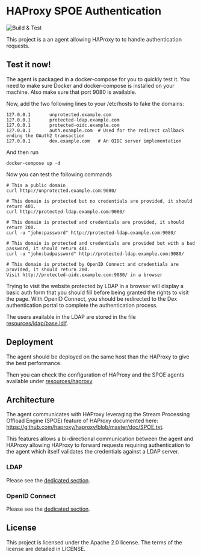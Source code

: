 # HAProxy SPOE Authentication

![Build & Test](https://github.com/criteo/haproxy-spoe-auth/workflows/Build%20&%20Test/badge.svg)

This project is a an agent allowing HAProxy to to handle authentication requests.

## Test it now!

The agent is packaged in a docker-compose for you to quickly test it. You need to make sure
Docker and docker-compose is installed on your machine. Also make sure that port 9080 is
available.

Now, add the two following lines to your /etc/hosts to fake the domains:

    127.0.0.1       unprotected.example.com
    127.0.0.1       protected-ldap.example.com
    127.0.0.1       protected-oidc.example.com
    127.0.0.1       auth.example.com  # Used for the redirect callback ending the OAuth2 transaction
    127.0.0.1       dex.example.com   # An OIDC server implementation

And then run

    docker-compose up -d

Now you can test the following commands

    # This a public domain
    curl http://unprotected.example.com:9080/

    # This domain is protected but no credentials are provided, it should return 401.
    curl http://protected-ldap.example.com:9080/

    # This domain is protected and credentials are provided, it should return 200.
    curl -u "john:password" http://protected-ldap.example.com:9080/

    # This domain is protected and credentials are provided but with a bad password, it should return 401.
    curl -u "john:badpassword" http://protected-ldap.example.com:9080/

    # This domain is protected by OpenID Connect and credentials are provided, it should return 200.
    Visit http://protected-oidc.example.com:9080/ in a browser

Trying to visit the website protected by LDAP in a browser will display a basic auth form that you should fill
before being granted the rights to visit the page. With OpenID Connect, you should be redirected to the Dex
authentication portal to complete the authentication process.

The users available in the LDAP are stored in the file [resources/ldap/base.ldif](./resources/ldap/base.ldif).

## Deployment

The agent should be deployed on the same host than the HAProxy to give the best performance.

Then you can check the configuration of HAProxy and the SPOE agents available under [resources/haproxy](./resources/haproxy)

## Architecture

The agent communicates with HAProxy leveraging the Stream Processing Offload Engine (SPOE) feature
of HAProxy documented here: https://github.com/haproxy/haproxy/blob/master/doc/SPOE.txt.

This features allows a bi-directional communication between the agent and HAProxy allowing HAProxy
to forward requests requiring authentication to the agent which itself validates the credentials
against a LDAP server.

### LDAP

Please see the [dedicated section](./docs/ldap.md).

### OpenID Connect

Please see the [dedicated section](./docs/openidconnect.md).

## License

This project is licensed under the Apache 2.0 license. The terms of the license are detailed in LICENSE.
